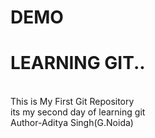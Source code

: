 # DEMO
<h1>LEARNING GIT..</h1>
<br>
This is My First Git Repository
<br>
its my second day of learning git 
<br>
Author-Aditya Singh(G.Noida)


